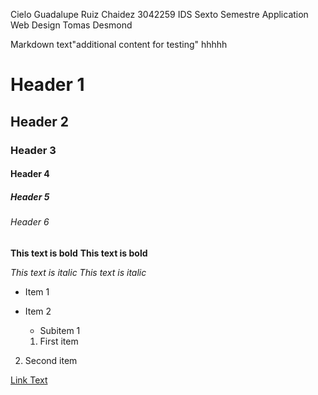 Cielo Guadalupe Ruiz Chaidez
3042259
IDS
Sexto Semestre
Application Web Design
Tomas Desmond

Markdown text"additional content for testing" 
hhhhh

# Header 1
## Header 2
### Header 3
#### Header 4
##### Header 5
###### Header 6

**This text is bold**
__This text is bold__

*This text is italic*
_This text is italic_

- Item 1
- Item 2
  - Subitem 1

  1. First item
2. Second item

[Link Text](http://example.com)